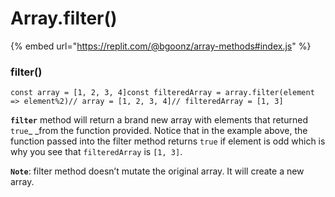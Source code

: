 # Array.filter()

{% embed url="https://replit.com/@bgoonz/array-methods#index.js" %}

### filter() <a href="94ae" id="94ae"></a>

```
const array = [1, 2, 3, 4]const filteredArray = array.filter(element => element%2)// array = [1, 2, 3, 4]// filteredArray = [1, 3]
```

**`filter`** method will return a brand new array with elements that returned `true`\_ \_from the function provided. Notice that in the example above, the function passed into the filter method returns `true` if element is odd which is why you see that `filteredArray` is `[1, 3]`.

**`Note`**: filter method doesn’t mutate the original array. It will create a new array.
